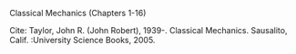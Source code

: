 Classical Mechanics (Chapters 1-16)

Cite: Taylor, John R. (John Robert), 1939-. Classical Mechanics. Sausalito, Calif. :University Science Books, 2005.
